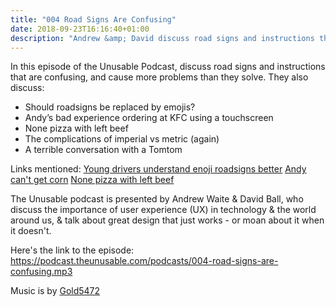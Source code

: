 ```yaml
---
title: "004 Road Signs Are Confusing"
date: 2018-09-23T16:16:40+01:00
description: "Andrew &amp; David discuss road signs and instructions that are confusing, and cause more problems than they solve"
---
```


In this episode of the Unusable Podcast, discuss road signs and instructions that are confusing, and cause more problems than they solve. They also discuss:
- Should roadsigns be replaced by emojis?
- Andy’s bad experience ordering at KFC using a touchscreen
- None pizza with left beef
- The complications of imperial vs metric (again)
- A terrible conversation with a Tomtom

Links mentioned:
[Young drivers understand enoji roadsigns better](https://www.rsagroup.com/news/press-releases/2016/young-drivers-understand-emoji-road-signs-better-than-real-road-signs/)
[Andy can't get corn](https://twitter.com/UnusablePodcast/status/1044204790174175232)
[None pizza with left beef](https://gizmodo.com/reflections-on-the-10th-anniversary-of-none-pizza-with-1819692097)

The Unusable podcast is presented by Andrew Waite & David Ball, who discuss the importance of user experience (UX) in technology & the world around us, & talk about great design that just works - or moan about it when it doesn't.

Here's the link to the episode: https://podcast.theunusable.com/podcasts/004-road-signs-are-confusing.mp3

Music is by [Gold5472](https://gold5472.newgrounds.com/)